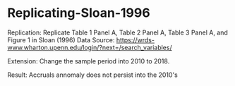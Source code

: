 # Replicating-Sloan-1996

Replication: Replicate Table 1 Panel A, Table 2 Panel A, Table 3 Panel A, and Figure 1 in Sloan (1996)
Data Source: https://wrds-www.wharton.upenn.edu/login/?next=/search_variables/

Extension: Change the sample period into 2010 to 2018.

Result: Accruals annomaly does not persist into the 2010's
